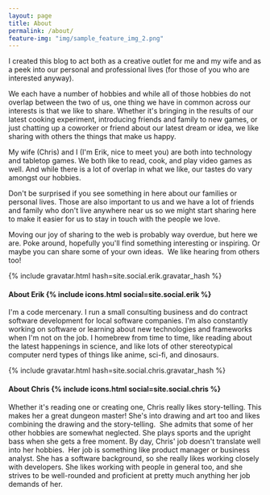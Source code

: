 ```yaml
---
layout: page
title: About
permalink: /about/
feature-img: "img/sample_feature_img_2.png"
---
```


I created this blog to act both as a creative outlet for me and my wife and as a peek into our personal and professional lives (for those of you who are interested anyway).

We each have a number of hobbies and while all of those hobbies do not overlap between the two of us, one thing we have in common across our interests is that we like to share. Whether it's bringing in the results of our latest cooking experiment, introducing friends and family to new games, or just chatting up a coworker or friend about our latest dream or idea, we like sharing with others the things that make us happy.

My wife (Chris) and I (I'm Erik, nice to meet you) are both into technology and tabletop games. We both like to read, cook, and play video games as well. And while there is a lot of overlap in what we like, our tastes do vary amongst our hobbies.

Don't be surprised if you see something in here about our families or personal lives. Those are also important to us and we have a lot of friends and family who don't live anywhere near us so we might start sharing here to make it easier for us to stay in touch with the people we love.

Moving our joy of sharing to the web is probably way overdue, but here we are. Poke around, hopefully you'll find something interesting or inspiring. Or maybe you can share some of your own ideas.  We like hearing from others too!

{% include gravatar.html hash=site.social.erik.gravatar_hash %}
<h4>About Erik {% include icons.html social=site.social.erik %}</h4>

I'm a code mercenary. I run a small consulting business and do contract software development for local software companies. I'm also constantly working on software or learning about new technologies and frameworks when I'm not on the job. I homebrew from time to time, like reading about the latest happenings in science, and like lots of other stereotypical computer nerd types of things like anime, sci-fi, and dinosaurs.

{% include gravatar.html hash=site.social.chris.gravatar_hash %}
<h4>About Chris {% include icons.html social=site.social.chris %}</h4>

Whether it's reading one or creating one, Chris really likes story-telling. This makes her a great dungeon master! She's into drawing and art too and likes combining the drawing and the story-telling.  She admits that some of her other hobbies are somewhat neglected. She plays sports and the upright bass when she gets a free moment. By day, Chris' job doesn't translate well into her hobbies.  Her job is something like product manager or business analyst. She has a software background, so she really likes working closely with developers. She likes working with people in general too, and she strives to be well-rounded and proficient at pretty much anything her job demands of her.
